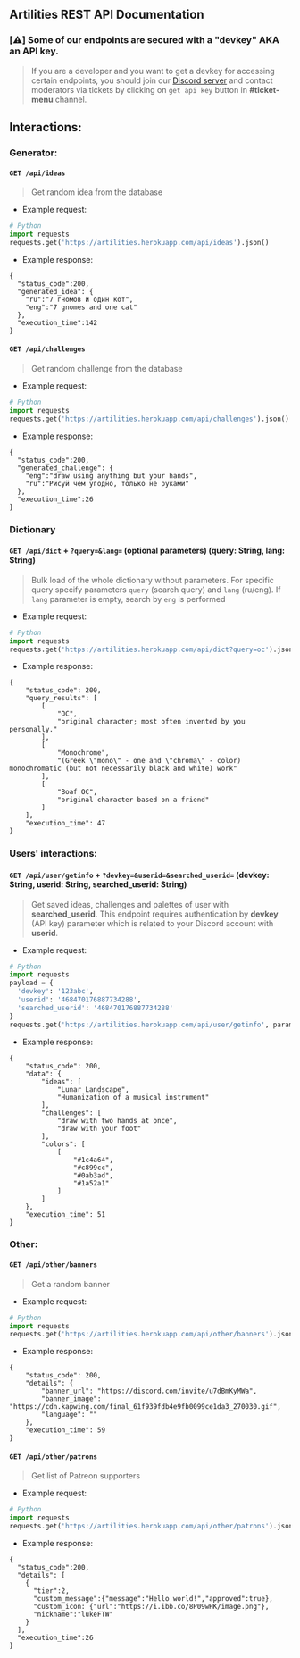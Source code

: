 ## Artilities REST API Documentation

### [⚠️] Some of our endpoints are secured with a "devkey" AKA an API key.
> If you are a developer and you want to get a devkey for accessing certain endpoints, you should join our [Discord server](https://discord.com/invite/u7dBmKyMWa) and contact moderators via tickets by clicking on `get api key` button in **#ticket-menu** channel.

## Interactions:
### Generator:
#### `GET /api/ideas`
> Get random idea from the database
- Example request:
```py
# Python
import requests
requests.get('https://artilities.herokuapp.com/api/ideas').json()
```
- Example response:
```
{
  "status_code":200,
  "generated_idea": {
    "ru":"7 гномов и один кот",
    "eng":"7 gnomes and one cat"
  },
  "execution_time":142
}
```

#### `GET /api/challenges`
> Get random challenge from the database
- Example request:
```py
# Python
import requests
requests.get('https://artilities.herokuapp.com/api/challenges').json()
```
- Example response:
```
{
  "status_code":200,
  "generated_challenge": {
    "eng":"draw using anything but your hands",
    "ru":"Рисуй чем угодно, только не руками"
  },
  "execution_time":26
}
```

### Dictionary
#### `GET /api/dict` + `?query=&lang=` (optional parameters) (query: String, lang: String)
> Bulk load of the whole dictionary without parameters. For specific query specify parameters `query` (search query) and `lang` (ru/eng). If `lang` parameter is empty, search by `eng` is performed
- Example request:
```py
# Python
import requests
requests.get('https://artilities.herokuapp.com/api/dict?query=oc').json()
```
- Example response:
```
{
    "status_code": 200,
    "query_results": [
        [
            "OC",
            "original character; most often invented by you personally."
        ],
        [
            "Monochrome",
            "(Greek \"mono\" - one and \"chroma\" - color) monochromatic (but not necessarily black and white) work"
        ],
        [
            "Boaf OC",
            "original character based on a friend"
        ]
    ],
    "execution_time": 47
}
```

### Users' interactions:
#### `GET /api/user/getinfo` + `?devkey=&userid=&searched_userid=` (devkey: String, userid: String, searched_userid: String)
> Get saved ideas, challenges and palettes of user with **searched_userid**. This endpoint requires authentication by **devkey** (API key) parameter which is related to your Discord account with **userid**.
- Example request:
```py
# Python
import requests
payload = {
  'devkey': '123abc', 
  'userid': '468470176887734288',
  'searched_userid': '468470176887734288'
}
requests.get('https://artilities.herokuapp.com/api/user/getinfo', params=payload).json()
```

- Example response:
```
{
    "status_code": 200,
    "data": {
        "ideas": [
            "Lunar Landscape",
            "Humanization of a musical instrument"
        ],
        "challenges": [
            "draw with two hands at once",
            "draw with your foot"
        ],
        "colors": [
            [
                "#1c4a64",
                "#c899cc",
                "#0ab3ad",
                "#1a52a1"
            ]
        ]
    },
    "execution_time": 51
}
```

### Other:
#### `GET /api/other/banners`
> Get a random banner
- Example request:
```py
# Python
import requests
requests.get('https://artilities.herokuapp.com/api/other/banners').json()
```
- Example response:
```
{
    "status_code": 200,
    "details": {
        "banner_url": "https://discord.com/invite/u7dBmKyMWa",
        "banner_image": "https://cdn.kapwing.com/final_61f939fdb4e9fb0099ce1da3_270030.gif",
        "language": ""
    },
    "execution_time": 59
}
```

#### `GET /api/other/patrons`
> Get list of Patreon supporters
- Example request:
```py
# Python
import requests
requests.get('https://artilities.herokuapp.com/api/other/patrons').json()
```
- Example response:
```
{
  "status_code":200,
  "details": [
    {
      "tier":2,
      "custom_message":{"message":"Hello world!","approved":true},
      "custom_icon: {"url":"https://i.ibb.co/8P09wHK/image.png"},
      "nickname":"lukeFTW"
    }
  ],
  "execution_time":26
}
```
